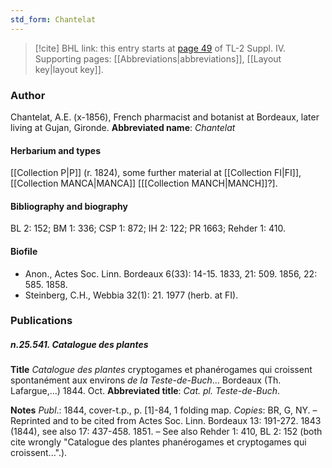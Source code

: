 ```yaml
---
std_form: Chantelat
---
```


> [!cite] BHL link: this entry starts at [page 49](https://www.biodiversitylibrary.org/page/33265726) of TL-2 Suppl. IV.
> Supporting pages: [[Abbreviations|abbreviations]], [[Layout key|layout key]].

### Author

Chantelat, A.E. (x-1856), French pharmacist and botanist at Bordeaux, later living at Gujan, Gironde. 
**Abbreviated name**: *Chantelat*

#### Herbarium and types

[[Collection P|P]] (r. 1824), some further material at [[Collection FI|FI]], [[Collection MANCA|MANCA]] \[[[Collection MANCH|MANCH]]?\].

#### Bibliography and biography

BL 2: 152; BM 1: 336; CSP 1: 872; IH 2: 122; PR 1663; Rehder 1: 410.

#### Biofile

- Anon., Actes Soc. Linn. Bordeaux 6(33): 14-15. 1833, 21: 509. 1856, 22: 585. 1858.
- Steinberg, C.H., Webbia 32(1): 21. 1977 (herb. at FI).

### Publications

##### n.25.541. Catalogue des plantes

**Title**
*Catalogue des plantes* cryptogames et phanérogames qui croissent spontanément aux environs *de la Teste-de-Buch*... Bordeaux (Th. Lafargue,...) 1844. Oct.
**Abbreviated title**: *Cat. pl. Teste-de-Buch*.

**Notes**
*Publ*.: 1844, cover-t.p., p. \[1\]-84, 1 folding map. *Copies*: BR, G, NY. – Reprinted and to be cited from Actes Soc. Linn. Bordeaux 13: 191-272. 1843 (1844), see also 17: 437-458. 1851. – See also Rehder 1: 410, BL 2: 152 (both cite wrongly "Catalogue des plantes phanérogames et cryptogames qui croissent...".).

